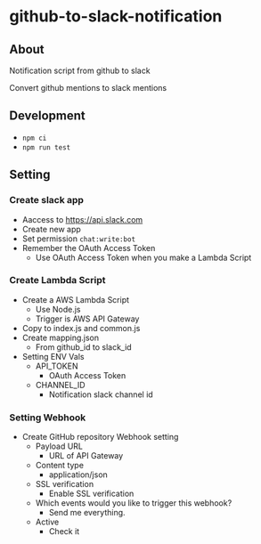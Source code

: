 # github-to-slack-notification

## About
Notification script from github to slack

Convert github mentions to slack mentions

## Development
- `npm ci`
- `npm run test`

## Setting
### Create slack app
- Aaccess to https://api.slack.com
- Create new app
- Set permission `chat:write:bot`
- Remember the OAuth Access Token
  - Use OAuth Access Token when you make a Lambda Script

### Create Lambda Script
- Create a AWS Lambda Script
  - Use Node.js
  - Trigger is AWS API Gateway
- Copy to index.js and common.js
- Create mapping.json
  - From github_id to slack_id
- Setting ENV Vals
  - API_TOKEN
    - OAuth Access Token
  - CHANNEL_ID
    - Notification slack channel id

### Setting Webhook
- Create GitHub repository Webhook setting
  - Payload URL
    - URL of API Gateway
  - Content type
    - application/json
  - SSL verification
    - Enable SSL verification
  - Which events would you like to trigger this webhook?
    - Send me everything.
  - Active
    - Check it
